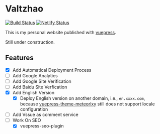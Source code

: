 # Valtzhao
[![Build Status](https://travis-ci.org/ValentinZhao/Valtzhao.svg?branch=master)](https://travis-ci.org/ValentinZhao/Valtzhao)
[![Netlify Status](https://api.netlify.com/api/v1/badges/40293541-d919-415f-9ff4-937ac72028be/deploy-status)](https://app.netlify.com/sites/practical-bohr-77f47c/deploys)


This is my personal website published with [vuepress](https://vuepress.vuejs.org/guide/).

Still under construction.

## Features

- [x] Add Automatical Deployment Process 
- [ ] Add Google Analytics
- [ ] Add Google Site Verification
- [ ] Add Baidu Site Verfication
- [x] Add English Version
    - [x] Deploy English version on another domain, i.e., `en.xxxx.com`, because [vuepress-theme-meteorlxy](https://github.com/meteorlxy/vuepress-theme-meteorlxy) still does not support locale configuration
- [ ] Add Vssue as comment service
- [ ] Work On SEO
    - [x] vuepress-seo-plugin